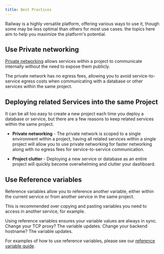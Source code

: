 ```yaml
---
title: Best Practices
---
```


Railway is a highly versatile platform, offering various ways to use it, though some may be less optimal than others for most use cases. the topics here aim to help you maximize the platform's potential.

## Use Private networking

[Private networking](/reference/private-networking) allows services within a project to communicate internally without the need to expose them publicly.

The private network has no egress fees, allowing you to avoid service-to-service egress costs when communicating with a database or other services within the same project.

## Deploying related Services into the same Project

It can be all too easy to create a new project each time you deploy a database or service, but there are a few reasons to keep related services within the same project.

- **Private networking** - The private network is scoped to a single environment within a project, having all related services within a single project will allow you to use private networking for faster networking along with no egress fees for service-to-service communication.

- **Project clutter** - Deploying a new service or database as an entire project will quickly become overwhelming and clutter your dashboard.

## Use Reference variables

Reference variables allow you to reference another variable, either within the current service or from another service in the same project.

This is recommended over copying and pasting variables you need to access in another service, for example.

Using reference variables ensures your variable values are always in sync. Change your TCP proxy? The variable updates. Change your backend hostname? The variable updates.

For examples of how to use reference variables, please see our [reference variable guide](/guides/variables#reference-variables).